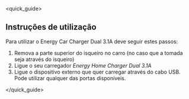 <quick_guide>
## Instruções de utilização

Para utilizar o Energy Car Charger Dual 3.1A deve seguir estes passos:

1.	Remova a parte superior do isqueiro no carro (no caso que a tomada seja através do isqueiro)
2.	Ligue o seu carregador *Energy Home Charger Dual 3.1A*
3.	Ligue o dispositivo externo que quer carregar através do cabo USB. Pode utilizar qualquer das portas disponíveis.


</quick_guide>
